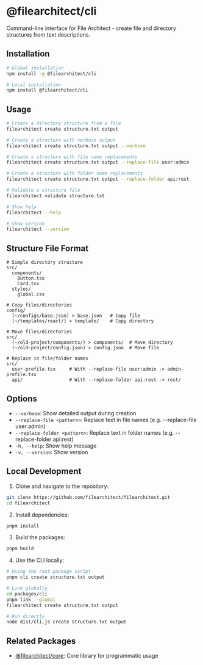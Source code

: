 # @filearchitect/cli

Command-line interface for File Architect - create file and directory structures from text descriptions.

## Installation

```bash
# Global installation
npm install -g @filearchitect/cli

# Local installation
npm install @filearchitect/cli
```

## Usage

```bash
# Create a directory structure from a file
filearchitect create structure.txt output

# Create a structure with verbose output
filearchitect create structure.txt output --verbose

# Create a structure with file name replacements
filearchitect create structure.txt output --replace-file user:admin

# Create a structure with folder name replacements
filearchitect create structure.txt output --replace-folder api:rest

# Validate a structure file
filearchitect validate structure.txt

# Show help
filearchitect --help

# Show version
filearchitect --version
```

## Structure File Format

```
# Simple directory structure
src/
  components/
    Button.tsx
    Card.tsx
  styles/
    global.css

# Copy files/directories
config/
  [~/configs/base.json] > base.json   # Copy file
  [~/templates/react/] > template/    # Copy directory

# Move files/directories
src/
  (~/old-project/components/) > components/  # Move directory
  (~/old-project/config.json) > config.json  # Move file

# Replace in file/folder names
src/
  user-profile.tsx     # With --replace-file user:admin -> admin-profile.tsx
  api/                 # With --replace-folder api:rest -> rest/
```

## Options

- `--verbose`: Show detailed output during creation
- `--replace-file <pattern>`: Replace text in file names (e.g. --replace-file user:admin)
- `--replace-folder <pattern>`: Replace text in folder names (e.g. --replace-folder api:rest)
- `-h, --help`: Show help message
- `-v, --version`: Show version

## Local Development

1. Clone and navigate to the repository:

```bash
git clone https://github.com/filearchitect/filearchitect.git
cd filearchitect
```

2. Install dependencies:

```bash
pnpm install
```

3. Build the packages:

```bash
pnpm build
```

4. Use the CLI locally:

```bash
# Using the root package script
pnpm cli create structure.txt output

# Link globally
cd packages/cli
pnpm link --global
filearchitect create structure.txt output

# Run directly
node dist/cli.js create structure.txt output
```

## Related Packages

- [@filearchitect/core](https://www.npmjs.com/package/@filearchitect/core): Core library for programmatic usage
